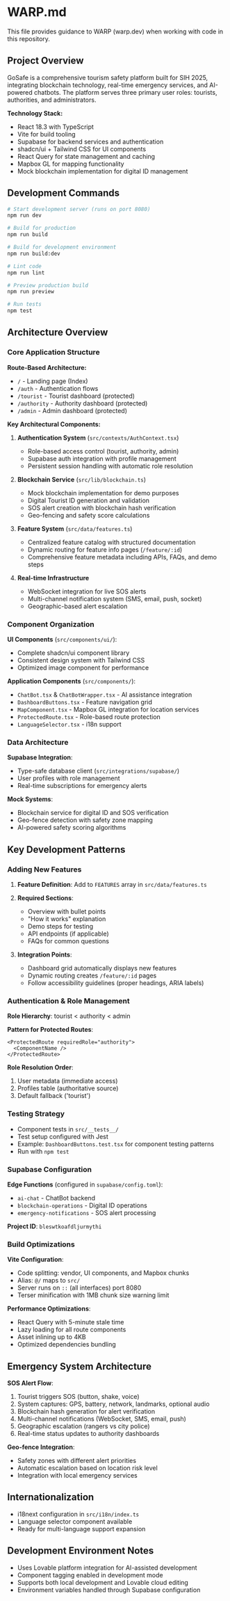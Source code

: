 # WARP.md

This file provides guidance to WARP (warp.dev) when working with code in this repository.

## Project Overview

GoSafe is a comprehensive tourism safety platform built for SIH 2025, integrating blockchain technology, real-time emergency services, and AI-powered chatbots. The platform serves three primary user roles: tourists, authorities, and administrators.

**Technology Stack:**
- React 18.3 with TypeScript
- Vite for build tooling
- Supabase for backend services and authentication
- shadcn/ui + Tailwind CSS for UI components
- React Query for state management and caching
- Mapbox GL for mapping functionality
- Mock blockchain implementation for digital ID management

## Development Commands

```bash
# Start development server (runs on port 8080)
npm run dev

# Build for production
npm run build

# Build for development environment
npm run build:dev

# Lint code
npm run lint

# Preview production build
npm run preview

# Run tests
npm test
```

## Architecture Overview

### Core Application Structure

**Route-Based Architecture:**
- `/` - Landing page (Index)
- `/auth` - Authentication flows
- `/tourist` - Tourist dashboard (protected)
- `/authority` - Authority dashboard (protected) 
- `/admin` - Admin dashboard (protected)

**Key Architectural Components:**

1. **Authentication System** (`src/contexts/AuthContext.tsx`)
   - Role-based access control (tourist, authority, admin)
   - Supabase auth integration with profile management
   - Persistent session handling with automatic role resolution

2. **Blockchain Service** (`src/lib/blockchain.ts`)
   - Mock blockchain implementation for demo purposes
   - Digital Tourist ID generation and validation
   - SOS alert creation with blockchain hash verification
   - Geo-fencing and safety score calculations

3. **Feature System** (`src/data/features.ts`)
   - Centralized feature catalog with structured documentation
   - Dynamic routing for feature info pages (`/feature/:id`)
   - Comprehensive feature metadata including APIs, FAQs, and demo steps

4. **Real-time Infrastructure**
   - WebSocket integration for live SOS alerts
   - Multi-channel notification system (SMS, email, push, socket)
   - Geographic-based alert escalation

### Component Organization

**UI Components** (`src/components/ui/`):
- Complete shadcn/ui component library
- Consistent design system with Tailwind CSS
- Optimized image component for performance

**Application Components** (`src/components/`):
- `ChatBot.tsx` & `ChatBotWrapper.tsx` - AI assistance integration
- `DashboardButtons.tsx` - Feature navigation grid
- `MapComponent.tsx` - Mapbox GL integration for location services
- `ProtectedRoute.tsx` - Role-based route protection
- `LanguageSelector.tsx` - i18n support

### Data Architecture

**Supabase Integration**:
- Type-safe database client (`src/integrations/supabase/`)
- User profiles with role management
- Real-time subscriptions for emergency alerts

**Mock Systems**:
- Blockchain service for digital ID and SOS verification
- Geo-fence detection with safety zone mapping
- AI-powered safety scoring algorithms

## Key Development Patterns

### Adding New Features

1. **Feature Definition**: Add to `FEATURES` array in `src/data/features.ts`
2. **Required Sections**:
   - Overview with bullet points
   - "How it works" explanation
   - Demo steps for testing
   - API endpoints (if applicable)
   - FAQs for common questions

3. **Integration Points**:
   - Dashboard grid automatically displays new features
   - Dynamic routing creates `/feature/:id` pages
   - Follow accessibility guidelines (proper headings, ARIA labels)

### Authentication & Role Management

**Role Hierarchy**: tourist < authority < admin

**Pattern for Protected Routes**:
```tsx
<ProtectedRoute requiredRole="authority">
  <ComponentName />
</ProtectedRoute>
```

**Role Resolution Order**:
1. User metadata (immediate access)
2. Profiles table (authoritative source)
3. Default fallback ('tourist')

### Testing Strategy

- Component tests in `src/__tests__/`
- Test setup configured with Jest
- Example: `DashboardButtons.test.tsx` for component testing patterns
- Run with `npm test`

### Supabase Configuration

**Edge Functions** (configured in `supabase/config.toml`):
- `ai-chat` - ChatBot backend
- `blockchain-operations` - Digital ID operations
- `emergency-notifications` - SOS alert processing

**Project ID**: `bleswtkoafdljurmythi`

### Build Optimizations

**Vite Configuration**:
- Code splitting: vendor, UI components, and Mapbox chunks
- Alias: `@/` maps to `src/`
- Server runs on `::` (all interfaces) port 8080
- Terser minification with 1MB chunk size warning limit

**Performance Optimizations**:
- React Query with 5-minute stale time
- Lazy loading for all route components
- Asset inlining up to 4KB
- Optimized dependencies bundling

## Emergency System Architecture

**SOS Alert Flow**:
1. Tourist triggers SOS (button, shake, voice)
2. System captures: GPS, battery, network, landmarks, optional audio
3. Blockchain hash generation for alert verification
4. Multi-channel notifications (WebSocket, SMS, email, push)
5. Geographic escalation (rangers vs city police)
6. Real-time status updates to authority dashboards

**Geo-fence Integration**:
- Safety zones with different alert priorities
- Automatic escalation based on location risk level
- Integration with local emergency services

## Internationalization

- i18next configuration in `src/i18n/index.ts`
- Language selector component available
- Ready for multi-language support expansion

## Development Environment Notes

- Uses Lovable platform integration for AI-assisted development
- Component tagging enabled in development mode
- Supports both local development and Lovable cloud editing
- Environment variables handled through Supabase configuration